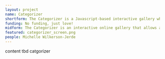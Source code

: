```yaml
---
layout: project
name: Categorizer
shortform: The Categorizer is a Javascript-based interactive gallery where learners can share, analyze, and organize computational artifacts contributed by fellow community members.
funding: No funding, just love!
midform: The Categorizer is an interactive online gallery that allows a community of learners to contribute computational artifacts they have constructed to a shared collection. Learners can then analyze the collection of artifacts, and sort them into user-defined categories. The goal is to explore how students can leverage their personal constructive experiences toward collaborative knowledge-building.
featured: categorizer_screen.png
people: Michelle Wilkerson-Jerde
---
```

content tbd catgorizer
